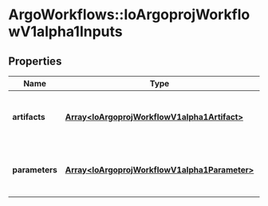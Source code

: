 # ArgoWorkflows::IoArgoprojWorkflowV1alpha1Inputs

## Properties
Name | Type | Description | Notes
------------ | ------------- | ------------- | -------------
**artifacts** | [**Array&lt;IoArgoprojWorkflowV1alpha1Artifact&gt;**](IoArgoprojWorkflowV1alpha1Artifact.md) | Artifact are a list of artifacts passed as inputs | [optional] 
**parameters** | [**Array&lt;IoArgoprojWorkflowV1alpha1Parameter&gt;**](IoArgoprojWorkflowV1alpha1Parameter.md) | Parameters are a list of parameters passed as inputs | [optional] 


